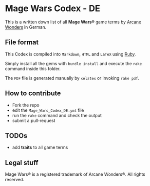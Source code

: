 # Mage Wars Codex - DE

This is a written down list of all **Mage Wars®** game terms by [Arcane Wonders](http://magewars.com/) in German.

## File format

This Codex is compiled into `Markdown`, `HTML` and `LaTeX` using [Ruby](http://ruby-lang.org/).

Simply install all the gems with `bundle install` and execute the `rake` command inside this folder.

The `PDF` file is generated manually by `xelatex` or invoking `rake pdf`.

## How to contribute

* Fork the repo
* edit the `Mage_Wars_Codex_DE.yml` file
* run the `rake` command and check the output
* submit a pull-request

## TODOs

* add **traits** to all game terms

## Legal stuff

Mage Wars® is a registered trademark of Arcane Wonders®. All rights reserved.
